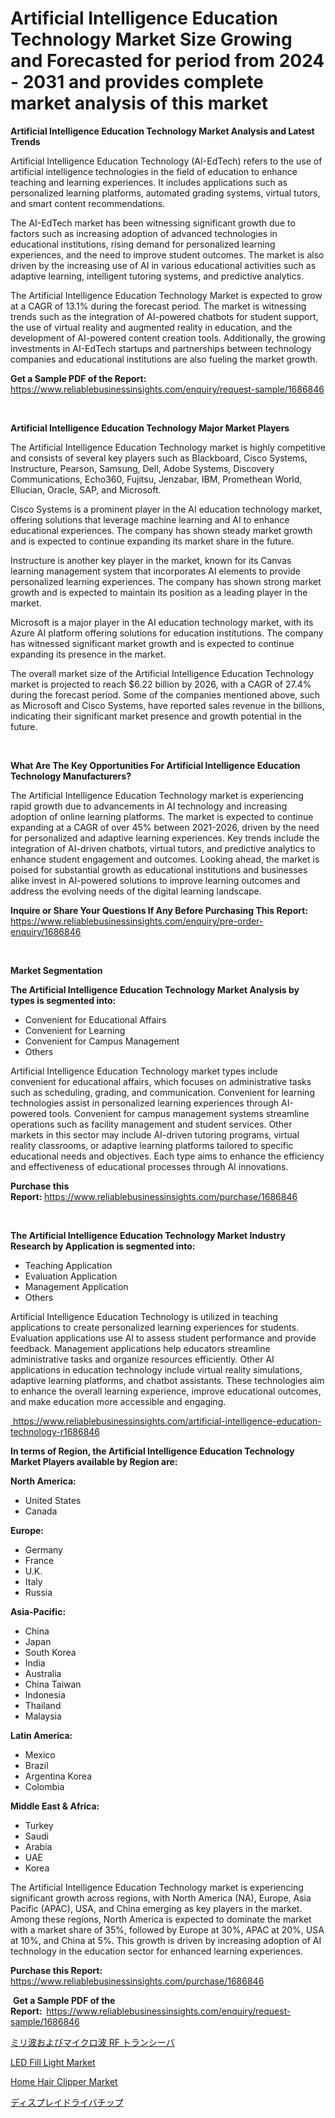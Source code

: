 <p><h1>Artificial Intelligence Education Technology Market Size Growing and Forecasted for period from 2024 - 2031 and provides complete market analysis of this market</h1></p><p><strong>Artificial Intelligence Education Technology Market Analysis and Latest Trends</strong></p>
<p><p>Artificial Intelligence Education Technology (AI-EdTech) refers to the use of artificial intelligence technologies in the field of education to enhance teaching and learning experiences. It includes applications such as personalized learning platforms, automated grading systems, virtual tutors, and smart content recommendations.</p><p>The AI-EdTech market has been witnessing significant growth due to factors such as increasing adoption of advanced technologies in educational institutions, rising demand for personalized learning experiences, and the need to improve student outcomes. The market is also driven by the increasing use of AI in various educational activities such as adaptive learning, intelligent tutoring systems, and predictive analytics.</p><p>The Artificial Intelligence Education Technology Market is expected to grow at a CAGR of 13.1% during the forecast period. The market is witnessing trends such as the integration of AI-powered chatbots for student support, the use of virtual reality and augmented reality in education, and the development of AI-powered content creation tools. Additionally, the growing investments in AI-EdTech startups and partnerships between technology companies and educational institutions are also fueling the market growth.</p></p>
<p><strong>Get a Sample PDF of the Report:&nbsp;</strong> <a href="https://www.reliablebusinessinsights.com/enquiry/request-sample/1686846">https://www.reliablebusinessinsights.com/enquiry/request-sample/1686846</a></p>
<p>&nbsp;</p>
<p><strong>Artificial Intelligence Education Technology Major Market Players</strong></p>
<p><p>The Artificial Intelligence Education Technology market is highly competitive and consists of several key players such as Blackboard, Cisco Systems, Instructure, Pearson, Samsung, Dell, Adobe Systems, Discovery Communications, Echo360, Fujitsu, Jenzabar, IBM, Promethean World, Ellucian, Oracle, SAP, and Microsoft.</p><p>Cisco Systems is a prominent player in the AI education technology market, offering solutions that leverage machine learning and AI to enhance educational experiences. The company has shown steady market growth and is expected to continue expanding its market share in the future.</p><p>Instructure is another key player in the market, known for its Canvas learning management system that incorporates AI elements to provide personalized learning experiences. The company has shown strong market growth and is expected to maintain its position as a leading player in the market.</p><p>Microsoft is a major player in the AI education technology market, with its Azure AI platform offering solutions for education institutions. The company has witnessed significant market growth and is expected to continue expanding its presence in the market.</p><p>The overall market size of the Artificial Intelligence Education Technology market is projected to reach $6.22 billion by 2026, with a CAGR of 27.4% during the forecast period. Some of the companies mentioned above, such as Microsoft and Cisco Systems, have reported sales revenue in the billions, indicating their significant market presence and growth potential in the future.</p></p>
<p>&nbsp;</p>
<p><strong>What Are The Key Opportunities For Artificial Intelligence Education Technology Manufacturers?</strong></p>
<p><p>The Artificial Intelligence Education Technology market is experiencing rapid growth due to advancements in AI technology and increasing adoption of online learning platforms. The market is expected to continue expanding at a CAGR of over 45% between 2021-2026, driven by the need for personalized and adaptive learning experiences. Key trends include the integration of AI-driven chatbots, virtual tutors, and predictive analytics to enhance student engagement and outcomes. Looking ahead, the market is poised for substantial growth as educational institutions and businesses alike invest in AI-powered solutions to improve learning outcomes and address the evolving needs of the digital learning landscape.</p></p>
<p><strong>Inquire or Share Your Questions If Any Before Purchasing This Report:</strong> <a href="https://www.reliablebusinessinsights.com/enquiry/pre-order-enquiry/1686846">https://www.reliablebusinessinsights.com/enquiry/pre-order-enquiry/1686846</a></p>
<p>&nbsp;</p>
<p><strong>Market Segmentation</strong></p>
<p><strong>The Artificial Intelligence Education Technology Market Analysis by types is segmented into:</strong></p>
<p><ul><li>Convenient for Educational Affairs</li><li>Convenient for Learning</li><li>Convenient for Campus Management</li><li>Others</li></ul></p>
<p><p>Artificial Intelligence Education Technology market types include convenient for educational affairs, which focuses on administrative tasks such as scheduling, grading, and communication. Convenient for learning technologies assist in personalized learning experiences through AI-powered tools. Convenient for campus management systems streamline operations such as facility management and student services. Other markets in this sector may include AI-driven tutoring programs, virtual reality classrooms, or adaptive learning platforms tailored to specific educational needs and objectives. Each type aims to enhance the efficiency and effectiveness of educational processes through AI innovations.</p></p>
<p><strong>Purchase this Report:&nbsp;</strong><a href="https://www.reliablebusinessinsights.com/purchase/1686846">https://www.reliablebusinessinsights.com/purchase/1686846</a></p>
<p>&nbsp;</p>
<p><strong>The Artificial Intelligence Education Technology Market Industry Research by Application is segmented into:</strong></p>
<p><ul><li>Teaching Application</li><li>Evaluation Application</li><li>Management Application</li><li>Others</li></ul></p>
<p><p>Artificial Intelligence Education Technology is utilized in teaching applications to create personalized learning experiences for students. Evaluation applications use AI to assess student performance and provide feedback. Management applications help educators streamline administrative tasks and organize resources efficiently. Other AI applications in education technology include virtual reality simulations, adaptive learning platforms, and chatbot assistants. These technologies aim to enhance the overall learning experience, improve educational outcomes, and make education more accessible and engaging.</p></p>
<p><a href="https://www.reliablebusinessinsights.com/artificial-intelligence-education-technology-r1686846">&nbsp;https://www.reliablebusinessinsights.com/artificial-intelligence-education-technology-r1686846</a></p>
<p><strong>In terms of Region, the Artificial Intelligence Education Technology Market Players available by Region are:</strong></p>
<p>
    <p> <strong> North America: </strong>
        <ul>
            <li>United States</li>
            <li>Canada</li>
        </ul>
        </p> 
    <p> <strong> Europe: </strong>
        <ul>
            <li>Germany</li>
            <li>France</li>
            <li>U.K.</li>
            <li>Italy</li>
            <li>Russia</li>
        </ul>
        </p> 
    <p> <strong> Asia-Pacific: </strong>
        <ul>
            <li>China</li>
            <li>Japan</li>
            <li>South Korea</li>
            <li>India</li>
            <li>Australia</li>
            <li>China Taiwan</li>
            <li>Indonesia</li>
            <li>Thailand</li>
            <li>Malaysia</li>
        </ul>
        </p> 
    <p> <strong> Latin America: </strong>
        <ul>
            <li>Mexico</li>
            <li>Brazil</li>
            <li>Argentina Korea</li>
            <li>Colombia</li>
        </ul>
        </p> 
    <p> <strong> Middle East & Africa: </strong>
        <ul>
            <li>Turkey</li>
            <li>Saudi</li>
            <li>Arabia</li>
            <li>UAE</li>
            <li>Korea</li>
        </ul>
    </p>
    </p>
<p><p>The Artificial Intelligence Education Technology market is experiencing significant growth across regions, with North America (NA), Europe, Asia Pacific (APAC), USA, and China emerging as key players in the market. Among these regions, North America is expected to dominate the market with a market share of 35%, followed by Europe at 30%, APAC at 20%, USA at 10%, and China at 5%. This growth is driven by increasing adoption of AI technology in the education sector for enhanced learning experiences.</p></p>
<p><strong>Purchase this Report: </strong><a href="https://www.reliablebusinessinsights.com/purchase/1686846">https://www.reliablebusinessinsights.com/purchase/1686846</a></p>
<p>&nbsp;<strong>Get a Sample PDF of the Report:&nbsp;&nbsp;</strong><a href="https://www.reliablebusinessinsights.com/enquiry/request-sample/1686846">https://www.reliablebusinessinsights.com/enquiry/request-sample/1686846</a></p>
<p><strong></strong></p>
<p><p><a href="https://github.com/hardee896/Market-Research-Report-List-2/blob/main/6206200180243.md">ミリ波およびマイクロ波 RF トランシーバ</a></p><p><a href="https://github.com/Gilanghao0/Market-Research-Report-List-1/blob/main/led-fill-light-market.md">LED Fill Light Market</a></p><p><a href="https://github.com/lukmanduiky01/Market-Research-Report-List-1/blob/main/home-hair-clipper-market.md">Home Hair Clipper Market</a></p><p><a href="https://github.com/ReyesKohler20231/Market-Research-Report-List-2/blob/main/6375135180242.md">ディスプレイドライバチップ</a></p></p>
